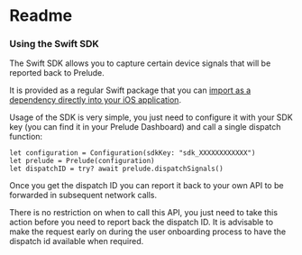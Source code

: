 # Readme
### Using the Swift SDK

The Swift SDK allows you to capture certain device signals that will be reported back to Prelude.

It is provided as a regular Swift package that you can [import as a dependency directly into your iOS application](https://developer.apple.com/documentation/xcode/adding-package-dependencies-to-your-app).

Usage of the SDK is very simple, you just need to configure it with your SDK key (you can find it in your Prelude Dashboard) and call a single dispatch function:

```
let configuration = Configuration(sdkKey: "sdk_XXXXXXXXXXXX")
let prelude = Prelude(configuration)
let dispatchID = try? await prelude.dispatchSignals()
```

Once you get the dispatch ID you can report it back to your own API to be forwarded in subsequent network calls.

There is no restriction on when to call this API, you just need to take this action before you need to report back the dispatch ID. It is advisable to make the request early on during the user onboarding process to have the dispatch id available when required.